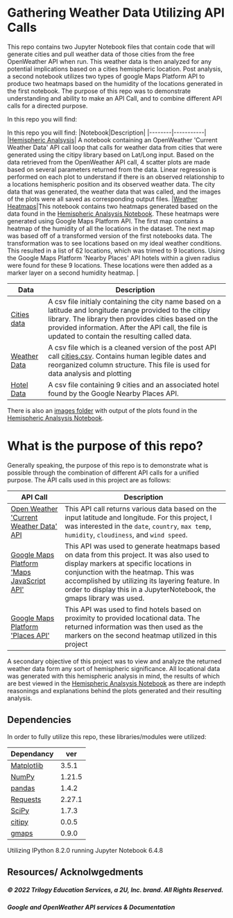 # Gathering Weather Data Utilizing API Calls
This repo contains two Jupyter Notebook files that contain code that will generate cities and pull weather data of those cities from the free OpenWeather API when run. This weather data is then analyzed for any potential implications based on a cities hemispheric location. Post analysis, a second notebook utilizes two types of google Maps Platform API to produce two heatmaps based on the humidity of the locations generated in the first notebook. The purpose of this repo was to demonstrate understanding and ability to make an API Call, and to combine different API calls for a directed purpose.

In this repo you will find:

In this repo you will find:
|Notebook|Description|
|--------|-----------|
|[Hemispheric Analsysis](hemispherical_analysis.ipynb)| A notebook containing an OpenWeather 'Current Weather Data' API call loop that calls for weather data from cities that were generated using the citipy library based on Lat/Long input. Based on the data retrieved from the OpenWeather API call, 4 scatter plots are made based on several parameters returned from the data. Linear regression is performed on each plot to understand if there is an observed relationship to a locations hemispheric position and its observed weather data. The city data that was generated, the weather data that was called, and the images of the plots were all saved as corresponding output files.
|[Weather Heatmaps](weather_heatmap_notebook.ipynb)|This notebook contains two heatmaps generated based on the data found in the [Hemispheric Analsysis Notebook](hemispherical_analysis.ipynb). These heatmaps were generated using Google Maps Platform API. The first map contains a heatmap of the humidity of all the locations in the dataset. The next map was based off of a transformed version of the first notebooks data. The transformation was to see locations based on my ideal weather conditions. This resulted in a list of 62 locations, which was trimed to 9 locations. Using the Google Maps Platform 'Nearby Places' API hotels within a given radius were found for these 9 locations. These locations were then added as a marker layer on a second humidity heatmap. |

|Data|Description|
|----|-----------|
|[Cities data](output_data/cities.csv)| A csv file initialy containing the city name based on a latitude and longitude range provided to the citipy library. The library then provides cities based on the provided information. After the API call, the file is updated to contain the resulting called data.
|[Weather Data](output_data/weather_data.csv)| A csv file which is a cleaned version of the post API call [cities.csv](output_data/cities.csv). Contains human legible dates and reorganized column structure. This file is used for data analysis and plotting|
|[Hotel Data](output_data/hotel_data.csv)| A csv file containing 9 cities and an associated hotel found by the Google Nearby Places API. |

There is also an [images folder](images/) with output of the plots found in the [Hemispheric Analsysis Notebook](hemispherical_analysis.ipynb).

# What is the purpose of this repo?

Generally speaking, the purpose of this repo is to demonstrate what is possible through the combination of different API calls for a unified purpose. The API calls used in this project are as follows:

|API Call|Description|
|--------|-----------|
|[Open Weather 'Current Weather Data' API](https://openweathermap.org/current)| This API call returns various data based on the input latitude and longitude. For this project, I was interested in the `date`, `country`, `max temp`, `humidity`, `cloudiness`, and `wind speed`. 
|[Google Maps Platform 'Maps JavaScript API'](https://developers.google.com/maps/documentation/javascript/overview)| This API was used to generate heatmaps based on data from this project. It was also used to display markers at specific locations in conjunction with the heatmap. This was accomplished by utilizing its layering feature. In order to display this in a JupyterNotebook, the gmaps library was used.|
|[Google Maps Platform 'Places API'](https://developers.google.com/maps/documentation/places/web-service/overview)| This API was used to find hotels based on proximity to provided locational data. The returned information was then used as the markers on the second heatmap utilized in this project|

A secondary objective of this project was to view and analyze the returned weather data form any sort of hemispheric significance. All locational data was generated with this hemispheric analysis in mind, the results of which are best viewed in the [Hemispheric Analsysis Notebook](hemispherical_analysis.ipynb) as there are indepth reasonings and explanations behind the plots generated and their resulting analysis. 

## Dependencies
In order to fully utilize this repo, these libraries/modules were utilized:

|Dependancy|ver|
|----------|---|
|[Matplotlib](https://matplotlib.org/)|3.5.1|
|[NumPy](https://numpy.org/)|1.21.5|
|[pandas](https://pandas.pydata.org/)|1.4.2|
|[Requests](https://requests.readthedocs.io/en/latest/)|2.27.1|
|[SciPy](https://scipy.org/)|1.7.3|
|[citipy](https://github.com/wingchen/citipy)|0.0.5|
|[gmaps](https://github.com/pbugnion/gmaps)|0.9.0|

Utilizing IPython 8.2.0 running Jupyter Notebook 6.4.8

## Resources/ Acknolwgedments

##### © 2022 Trilogy Education Services, a 2U, Inc. brand. All Rights Reserved.
##### Google and OpenWeather API services & Documentation
